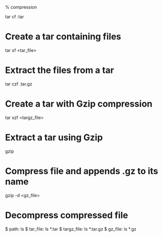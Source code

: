 % compression

tar cf <name>.tar <files>
# Create a tar containing files

tar xf <tar_file>
# Extract the files from a tar

tar czf <name>.tar.gz <files> 
# Create a tar with Gzip compression

tar xzf <targz_file>
# Extract a tar using Gzip

gzip <path>
# Compress file and appends .gz to its name

gzip -d <gz_file>
# Decompress compressed file

$ path: ls
$ tar_file: ls *.tar
$ targz_file: ls *.tar.gz
$ gz_file: ls *.gz

